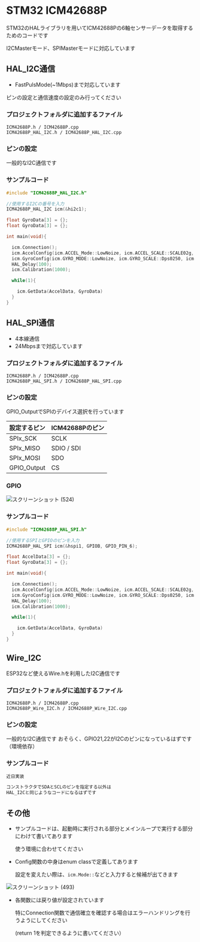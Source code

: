 # STM32 ICM42688P

STM32のHALライブラリを用いてICM42688Pの6軸センサーデータを取得するためのコードです

I2CMasterモード、SPIMasterモードに対応しています

## HAL_I2C通信

- FastPulsMode(~1Mbps)まで対応しています

ピンの設定と通信速度の設定のみ行ってください

### プロジェクトフォルダに追加するファイル
```
ICM42688P.h / ICM42688P.cpp
ICM42688P_HAL_I2C.h / ICM42688P_HAL_I2C.cpp
```

### ピンの設定

一般的なI2C通信です

### サンプルコード

```cpp
#include "ICM42688P_HAL_I2C.h"

//使用するI2Cの番号を入力
ICM42688P_HAL_I2C icm(&hi2c1);

float GyroData[3] = {};
float GyroData[3] = {};

int main(void){

  icm.Connection();
  icm.AccelConfig(icm.ACCEL_Mode::LowNoize, icm.ACCEL_SCALE::SCALE02g, icm.ACCEL_ODR::ODR01000hz, icm.ACCEL_DLPF::ODR40);
  icm.GyroConfig(icm.GYRO_MODE::LowNoize, icm.GYRO_SCALE::Dps0250, icm.GYRO_ODR::ODR01000hz, icm.GYRO_DLPF::ODR40);
  HAL_Delay(100);
  icm.Calibration(1000);

  while(1){

    icm.GetData(AccelData, GyroData)
  }
}
```

## HAL_SPI通信

- 4本線通信
- 24Mbpsまで対応しています

### プロジェクトフォルダに追加するファイル
```
ICM42688P.h / ICM42688P.cpp
ICM42688P_HAL_SPI.h / ICM42688P_HAL_SPI.cpp
```

### ピンの設定

GPIO_OutputでSPIのデバイス選択を行っています

| 設定するピン | ICM42688Pのピン |
| ---- | ---- | 
| SPIx_SCK | SCLK |
| SPIx_MISO | SDIO / SDI|
| SPIx_MOSI | SDO |
| GPIO_Output | CS|

### GPIO
![スクリーンショット (524)](https://github.com/user-attachments/assets/e1aaffec-eda2-4d0e-bdeb-c1da288f8b3b)


### サンプルコード

```cpp
#include "ICM42688P_HAL_SPI.h"

//使用するSPIとGPIOのピンを入力
ICM42688P_HAL_SPI icm(&hspi1, GPIOB, GPIO_PIN_6);

float AccelData[3] = {};
float GyroData[3] = {};

int main(void){

  icm.Connection();
  icm.AccelConfig(icm.ACCEL_Mode::LowNoize, icm.ACCEL_SCALE::SCALE02g, icm.ACCEL_ODR::ODR01000hz, icm.ACCEL_DLPF::ODR40);
  icm.GyroConfig(icm.GYRO_MODE::LowNoize, icm.GYRO_SCALE::Dps0250, icm.GYRO_ODR::ODR01000hz, icm.GYRO_DLPF::ODR40);
  HAL_Delay(100);
  icm.Calibration(1000);

  while(1){

    icm.GetData(AccelData, GyroData)
  }
}
```

## Wire_I2C

ESP32など使えるWire.hを利用したI2C通信です

### プロジェクトフォルダに追加するファイル
```
ICM42688P.h / ICM42688P.cpp
ICM42688P_Wire_I2C.h / ICM42688P_Wire_I2C.cpp
```

### ピンの設定

一般的なI2C通信です
おそらく、GPIO21,22がI2Cのピンになっているはずです（環境依存）

### サンプルコード

```cpp
近日実装

コンストラクタでSDAとSCLのピンを指定する以外は
HAL_I2Cと同じようなコードになるはずです
```

## その他

- サンプルコードは、起動時に実行される部分とメインループで実行する部分にわけて書いてあります

    使う環境に合わせてください

- Config関数の中身はenum classで定義してあります

    設定を変えたい際は、```icm.Mode::```などと入力すると候補が出てきます

![スクリーンショット (493)](https://github.com/user-attachments/assets/1dff5040-14f2-4d4b-9303-17537af35aec)

- 各関数には戻り値が設定されています

  特にConnection関数で通信確立を確認する場合はエラーハンドリングを行うようにしてください

  (return 1を判定できるように書いてください）
